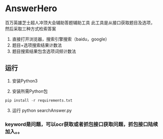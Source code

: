 # AnswerHero
百万英雄芝士超人冲顶大会辅助答题辅助工具
此工具是从接口获取题目及选项，然后采取三种方式检索答案
1. 直接打开浏览器，搜索引擎搜索（baidu，google）
2. 题目+选项搜索结果计数法
3. 题目搜索结果包含选项词频计数法


## 运行
1. 安装Python3

2. 安装所需Python包
```python
pip install -r requirements.txt
```
3. 运行
python searchAnswer.py

###  keyword是问题，可以ocr获取或者抓包接口获取问题，抓包接口陆续加入。。
